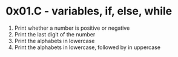 # 0x01.C - variables, if, else, while
1. Print whether a number is positive or negative
2. Print the last digit of the number
3. Print the alphabets in lowercase
4. Print the alphabets in lowercase, followed by in uppercase
